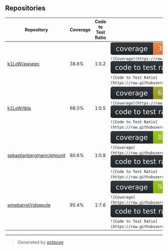 ## Repositories

| Repository | Coverage | Code to Test Ratio | Badges |
| --- | --- | --- | --- |
| [k1LoW/awspec](https://github.com/k1LoW/awspec) | 38.8% | 1:0.2 | ![k1LoW/awspec](badges/k1LoW/awspec/coverage.svg)<br>```![Coverage](https://raw.githubusercontent.com/k1LoW/octocov/main/example/central/badges/k1LoW/awspec/coverage.svg)```<br>![k1LoW/awspec](badges/k1LoW/awspec/ratio.svg)<br>```![Code to Test Ratio](https://raw.githubusercontent.com/k1LoW/octocov/main/example/central/badges/k1LoW/awspec/ratio.svg)``` |
| [k1LoW/tbls](https://github.com/k1LoW/tbls) | 68.0% | 1:0.5 | ![k1LoW/tbls](badges/k1LoW/tbls/coverage.svg)<br>```![Coverage](https://raw.githubusercontent.com/k1LoW/octocov/main/example/central/badges/k1LoW/tbls/coverage.svg)```<br>![k1LoW/tbls](badges/k1LoW/tbls/ratio.svg)<br>```![Code to Test Ratio](https://raw.githubusercontent.com/k1LoW/octocov/main/example/central/badges/k1LoW/tbls/ratio.svg)``` |
| [sebastianbergmann/phpunit](https://github.com/sebastianbergmann/phpunit) | 80.6% | 1:0.8 | ![sebastianbergmann/phpunit](badges/sebastianbergmann/phpunit/coverage.svg)<br>```![Coverage](https://raw.githubusercontent.com/k1LoW/octocov/main/example/central/badges/sebastianbergmann/phpunit/coverage.svg)```<br>![sebastianbergmann/phpunit](badges/sebastianbergmann/phpunit/ratio.svg)<br>```![Code to Test Ratio](https://raw.githubusercontent.com/k1LoW/octocov/main/example/central/badges/sebastianbergmann/phpunit/ratio.svg)``` |
| [winebarrel/ridgepole](https://github.com/winebarrel/ridgepole) | 95.4% | 1:7.6 | ![winebarrel/ridgepole](badges/winebarrel/ridgepole/coverage.svg)<br>```![Coverage](https://raw.githubusercontent.com/k1LoW/octocov/main/example/central/badges/winebarrel/ridgepole/coverage.svg)```<br>![winebarrel/ridgepole](badges/winebarrel/ridgepole/ratio.svg)<br>```![Code to Test Ratio](https://raw.githubusercontent.com/k1LoW/octocov/main/example/central/badges/winebarrel/ridgepole/ratio.svg)``` |

---

> Generated by [octocov](https://github.com/k1LoW/octocov)
